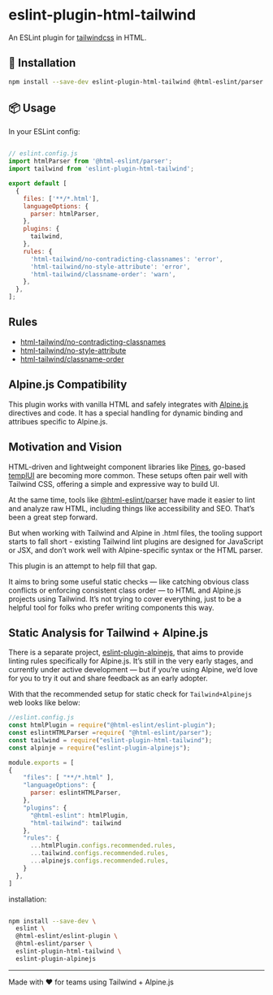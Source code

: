 # eslint-plugin-html-tailwind

An ESLint plugin for [tailwindcss](https://tailwindcss.com/) in HTML.


## 🚀 Installation

```bash
npm install --save-dev eslint-plugin-html-tailwind @html-eslint/parser
```

## 📦 Usage

In your ESLint config:

```js

// eslint.config.js
import htmlParser from '@html-eslint/parser';
import tailwind from 'eslint-plugin-html-tailwind';

export default [
  {
    files: ['**/*.html'],
    languageOptions: {
      parser: htmlParser,
    },
    plugins: {
      tailwind,
    },
    rules: {
      'html-tailwind/no-contradicting-classnames': 'error',
      'html-tailwind/no-style-attribute': 'error',
      'html-tailwind/classname-order': 'warn',
    },
  },
];

```

## Rules 

* [html-tailwind/no-contradicting-classnames](https://github.com/DianaSuvorova/eslint-plugin-alpinejs/blob/main/docs/rules/no-contradicting-classnames.md)
* [html-tailwind/no-style-attribute](https://github.com/DianaSuvorova/eslint-plugin-alpinejs/blob/main/docs/rules/no-style-attribute.md)
* [html-tailwind/classname-order](https://github.com/DianaSuvorova/eslint-plugin-alpinejs/blob/main/docs/rules/classname-order.md)


##  Alpine.js Compatibility

This plugin works with vanilla HTML and safely integrates with [Alpine.js](https://alpinejs.dev/) directives and code. It has a special handling for dynamic binding and attribues specific to Alpine.js. 


## Motivation and Vision

 HTML-driven and lightweight component libraries like [Pines](https://devdojo.com/pines), go-based [templUI](https://templui.io/docs/introduction) are becoming more common. These setups often pair well with Tailwind CSS, offering a simple and expressive way to build UI.

At the same time, tools like [@html-eslint/parser](https://html-eslint.org/docs/rules) have made it easier to lint and analyze raw HTML, including things like accessibility and SEO. That’s been a great step forward.

But when working with Tailwind and Alpine in .html files, the tooling support starts to fall short - existing Tailwind lint plugins are designed for JavaScript or JSX, and don’t work well with Alpine-specific syntax or the HTML parser.

This plugin is an attempt to help fill that gap.

It aims to bring some useful static checks — like catching obvious class conflicts or enforcing consistent class order — to HTML and Alpine.js projects using Tailwind. It’s not trying to cover everything, just to be a helpful tool for folks who prefer writing components this way.

## Static Analysis for Tailwind + Alpine.js

There is a separate project, [eslint-plugin-alpinejs](https://www.npmjs.com/package/eslint-plugin-alpinejs), that aims to provide linting rules specifically for Alpine.js. It’s still in the very early stages, and currently under active development — but if you’re using Alpine, we’d love for you to try it out and share feedback as an early adopter.

With that the recommended setup for static check  for `Tailwind+Alpinejs` web looks like below:

```js
//eslint.config.js
const htmlPlugin = require("@html-eslint/eslint-plugin");
const eslintHTMLParser =require( "@html-eslint/parser");
const tailwind = require("eslint-plugin-html-tailwind");
const alpinje = require("eslint-plugin-alpinejs");

module.exports = [
{
    "files": [ "**/*.html" ],
    "languageOptions": {
      parser: eslintHTMLParser,
    },
    "plugins": {
      "@html-eslint": htmlPlugin,
      "html-tailwind": tailwind
    },
    "rules": {
      ...htmlPlugin.configs.recommended.rules,
      ...tailwind.configs.recommended.rules,
      ...alpinejs.configs.recommended.rules, 
    }
  },
]
```

installation:

```bash

npm install --save-dev \
  eslint \
  @html-eslint/eslint-plugin \
  @html-eslint/parser \
  eslint-plugin-html-tailwind \
  eslint-plugin-alpinejs

```

---

Made with ❤️ for teams using Tailwind + Alpine.js

